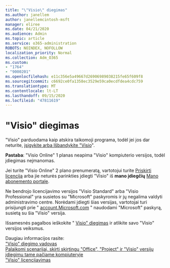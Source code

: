 ```yaml
---
title: "\"Visio\" diegimas"
ms.author: janellem
author: janellemcintosh-msft
manager: eliree
ms.date: 04/21/2020
ms.audience: Admin
ms.topic: article
ms.service: o365-administration
ROBOTS: NOINDEX, NOFOLLOW
localization_priority: Normal
ms.collection: Adm_O365
ms.custom:
- "1764"
- "9000201"
ms.openlocfilehash: e11c356e5a49667d26906989038215fe65f609f8
ms.sourcegitcommit: c6692ce0fa1358ec3529e59ca0ecdfdea4cdc759
ms.translationtype: MT
ms.contentlocale: lt-LT
ms.lasthandoff: 09/15/2020
ms.locfileid: "47811619"
---
```

# <a name="install-visio"></a>"Visio" diegimas

"Visio" parduodama kaip atskira taikomoji programa, todėl jei jos dar neturite, [įsigykite arba Išbandykite "Visio](https://products.office.com/visio)". 

**Pastaba**: "Visio Online" 1 planas neapima "Visio" kompiuterio versijos, todėl įdiegimas neįmanomas.

Jei turite "Visio Online" 2 plano prenumeratą, vartotojui turite [Priskirti licenciją](https://docs.microsoft.com/microsoft-365/admin/add-users/add-users) arba jie neturės parinkties įdiegti "Visio" iš **mano įdiegčių** [Mano abonemento portale](https://portal.office.com/account#installs). 

Ne bendrojo licencijavimo versijos "Visio Standard" arba "Visio Professional" yra susietos su "Microsoft" paskyromis ir jų negalima valdyti administravimo centre. Norėdami įdiegti šias versijas, vartotojai turi prisijungti prie " [account.Microsoft.com](https://account.microsoft.com) " naudodami "Microsoft" paskyrą, susietą su šia "Visio" versija.

Išsamesnės pagalbos ieškokite " [Visio" diegimas](https://support.office.com/article/f98f21e3-aa02-4827-9167-ddab5b025710?wt.mc_id=OfficeAdm_ClientDIA_Alchemy1764) ir atlikite savo "Visio" versijos veiksmus.

Daugiau informacijos rasite:<br>
["Visio" diegimo vadovas](https://docs.microsoft.com/deployoffice/deployment-guide-for-visio)<br>
[Palaikomi scenarijai, skirti skirtingų "Office", "Project" ir "Visio" versijų įdiegimu tame pačiame kompiuteryje](https://docs.microsoft.com/deployoffice/install-different-office-visio-and-project-versions-on-the-same-computer)<br>
["Visio" licencijavimas](https://products.office.com/visio/microsoft-visio-volume-licensing-visio-for-multiple-users)
